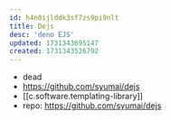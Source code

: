 ```yaml
---
id: h4n0ijlddk3sf7zs9pi9nlt
title: Dejs
desc: 'deno EJS'
updated: 1731343695147
created: 1731343526792
---
```


- dead
- https://github.com/syumai/dejs
- [[c.software.templating-library]]
- repo: https://github.com/syumai/dejs